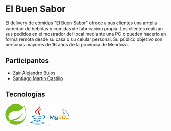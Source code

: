 # El Buen Sabor

El delivery de comidas "El Buen Sabor" ofrece a sus clientes una amplia variedad de bebidas y comidas de fabricación propia. 
Los clientes realizan sus pedidos en el mostrador del local mediante una PC o pueden hacerlo en forma remota desde su casa o su celular personal.
Su público objetivo son personas mayores de 16 años de la provincia de Mendoza. 

## Participantes

* [Zair Alejandro Bulos](https://github.com/ZairAlejandroBulos)
* [Santiago Martin Castillo](https://github.com/SantyCastillo)

## Tecnologías

<p style="text-align: left;">
  <a href="https://spring.io/" target="_blank"> 
    <img src="https://github.com/devicons/devicon/blob/master/icons/spring/spring-original.svg" alt="spring" width="65" height="65" />
  </a>
  <a href="https://www.java.com/es/" target="_blank">
    <img src="https://github.com/devicons/devicon/blob/master/icons/java/java-original.svg" alt="java" width="65" height="65" />
  </a>
  <a href="https://www.mysql.com/" target="_blank">
    <img src="https://github.com/devicons/devicon/blob/master/icons/mysql/mysql-original-wordmark.svg" alt="mysql" width="65" height="65" />
  </a>
</p>